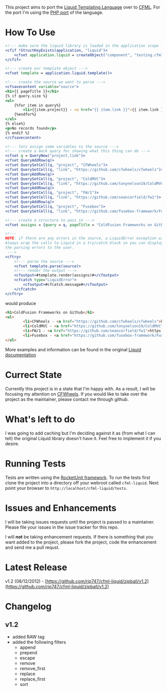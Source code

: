 This project aims to port the [Liquid Templating Language](https://github.com/Shopify/liquid) over to [CFML](http://www.getrailo.org/). For the port I'm using the [PHP port](https://github.com/harrydeluxe/php-liquid) of the language.

How To Use
==========

```coldfusion
<!--- make sure the liquid library is loaded in the application scope --->
<cfif !StructKeyExists(application, "liquid")>
	<cfset application.liquid = createObject("component", "testing.cfml-liquid.lib.Liquid").init()>
</cfif>

<!--- create our template object --->
<cfset template = application.liquid.template()>

<!--- create the source we want to parse --->
<cfsavecontent variable="source">
<h1>{{ pageTitle }}</h1>
{% if query.size %}
<ul>
	{%for item in query%}
		<li>{{item.project}} - <a href="{{ item.link }}">{{ item.link }}</a></li>
	{%endfor%}
</ul>
{% else%}
<p>No records found</p>
{% endif %}
</cfsavecontent>

<!--- lets assign some variables to the source --->
<!--- create a mock query for showing what this thing can do --->
<cfset q = QueryNew("project,link")>
<cfset QueryAddRow(q)>
<cfset QuerySetCell(q, "project", "CFWheels")>
<cfset QuerySetCell(q, "link", "https://github.com/cfwheels/cfwheels")>
<cfset QueryAddRow(q)>
<cfset QuerySetCell(q, "project", "ColdMVC")>
<cfset QuerySetCell(q, "link", "https://github.com/tonynelson19/ColdMVC")>
<cfset QueryAddRow(q)>
<cfset QuerySetCell(q, "project", "FW/1")>
<cfset QuerySetCell(q, "link", "https://github.com/seancorfield/fw1")>
<cfset QueryAddRow(q)>
<cfset QuerySetCell(q, "project", "Fusebox")>
<cfset QuerySetCell(q, "link", "https://github.com/fusebox-framework/Fusebox-ColdFusion")>

<!--- create a structure to pass in --->
<cfset assigns = {query = q, pageTitle = "ColdFusion Frameworks on Github"}>

<!---
NOTE: if there are any errors in the source, a LiquidError exception will be thrown
Always wrap the calls to Liquid in a try/catch block so you can display
the parsing errors to the user.
 --->
<cftry>
	<!--- parse the source --->
	<cfset template.parse(source)>
	<!--- render the output --->
	<cfoutput>#template.render(assigns)#</cfoutput>
	<cfcatch type="LiquidError">
		<cfoutput>#cfcatch.message#</cfoutput>
	</cfcatch>
</cftry>
```
would produce

```html
<h1>ColdFusion Frameworks on Github</h1>
<ul>
		<li>CFWheels - <a href="https://github.com/cfwheels/cfwheels">https://github.com/cfwheels/cfwheels</a></li>
		<li>ColdMVC - <a href="https://github.com/tonynelson19/ColdMVC">https://github.com/tonynelson19/ColdMVC</a></li>
		<li>FW/1 - <a href="https://github.com/seancorfield/fw1">https://github.com/seancorfield/fw1</a></li>
		<li>Fusebox - <a href="https://github.com/fusebox-framework/Fusebox-ColdFusion">https://github.com/fusebox-framework/Fusebox-ColdFusion</a></li>
</ul>
```

More examples and information can be found in the original [Liquid documentation](https://github.com/Shopify/liquid/wiki/Liquid-for-Designers)

Currect State
=============

Currently this project is in a state that I'm happy with. As a result, I will be focusing my attention on [CFWheels](https://github.com/cfwheels/cfwheels). If you would like to take over the project as the maintainer, please contact me through github.


What's left to do
=================

I was going to add caching but I'm deciding against it as (from what I can tell) the original Liquid library doesn't have it. Feel free to implement it if you desire.


Running Tests
=============

Tests are written using the [RocketUnit framework](http://rocketunit.riaforge.org/). To run the tests first clone the project into a directory off your webroot called `cfml-liquid`. Next point your browser to `http://localhost/cfml-liquid/tests`.


Issues and Enhancements
====================

I will be taking issues requests until the project is passed to a maintainer. Please file your issues in the issue tracker for this repo.

I will **not** be taking enhancement requests. If there is something that you want added to the project, please fork the project, code the enhancement and send me a pull requst.

Latest Release
==============

v1.2 (08/12/2012) - [https://github.com/rip747/cfml-liquid/zipball/v1.2](https://github.com/rip747/cfml-liquid/zipball/v1.2)

Changelog
=========

v1.2
----

* added RAW tag
* added the following filters
  * append
  * prepend
  * escape
  * remove
  * remove_first
  * replace
  * replace_first
  * sort
